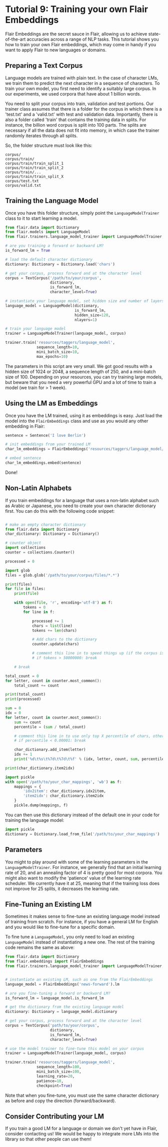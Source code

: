 # Tutorial 9: Training your own Flair Embeddings

Flair Embeddings are the secret sauce in Flair, allowing us to achieve state-of-the-art accuracies across a
range of NLP tasks.
This tutorial shows you how to train your own Flair embeddings, which may come in handy if you want to apply Flair
to new languages or domains.


## Preparing a Text Corpus

Language models are trained with plain text. In the case of character LMs, we train them to predict the next character
in a sequence of characters.
To train your own model, you first need to identify a suitably large corpus. In our experiments, we used corpora that
have about 1 billion words.

You need to split your corpus into train, validation and test portions.
Our trainer class assumes that there is a folder for the corpus in which there is a 'test.txt' and a 'valid.txt' with
test and validation data.
Importantly, there is also a folder called 'train' that contains the training data in splits.
For instance, the billion word corpus is split into 100 parts.
The splits are necessary if all the data does not fit into memory, in which case the trainer randomly iterates through
all splits.

So, the folder structure must look like this:

```
corpus/
corpus/train/
corpus/train/train_split_1
corpus/train/train_split_2
corpus/train/...
corpus/train/train_split_X
corpus/test.txt
corpus/valid.txt
```


## Training the Language Model

Once you have this folder structure, simply point the `LanguageModelTrainer` class to it to start learning a model.

```python
from flair.data import Dictionary
from flair.models import LanguageModel
from flair.trainers.language_model_trainer import LanguageModelTrainer, TextCorpus

# are you training a forward or backward LM?
is_forward_lm = True

# load the default character dictionary
dictionary: Dictionary = Dictionary.load('chars')

# get your corpus, process forward and at the character level
corpus = TextCorpus('/path/to/your/corpus',
                    dictionary,
                    is_forward_lm,
                    character_level=True)

# instantiate your language model, set hidden size and number of layers
language_model = LanguageModel(dictionary,
                               is_forward_lm,
                               hidden_size=128,
                               nlayers=1)

# train your language model
trainer = LanguageModelTrainer(language_model, corpus)

trainer.train('resources/taggers/language_model',
              sequence_length=10,
              mini_batch_size=10,
              max_epochs=10)
```

The parameters in this script are very small. We got good results with a hidden size of 1024 or 2048, a sequence length
of 250, and a mini-batch size of 100.
Depending on your resources, you can try training large models, but beware that you need a very powerful GPU and a lot
of time to train a model (we train for > 1 week).



## Using the LM as Embeddings

Once you have the LM trained, using it as embeddings is easy. Just load the model into the `FlairEmbeddings` class and
use as you would any other embedding in Flair:

```python
sentence = Sentence('I love Berlin')

# init embeddings from your trained LM
char_lm_embeddings = FlairEmbeddings('resources/taggers/language_model/best-lm.pt')

# embed sentence
char_lm_embeddings.embed(sentence)
```

Done!


## Non-Latin Alphabets

If you train embeddings for a language that uses a non-latin alphabet such as Arabic or Japanese, you need to create your own character dictionary first. You can do this with the following code snippet: 

```python

# make an empty character dictionary
from flair.data import Dictionary
char_dictionary: Dictionary = Dictionary()

# counter object
import collections
counter = collections.Counter()

processed = 0

import glob
files = glob.glob('/path/to/your/corpus/files/*.*')

print(files)
for file in files:
    print(file)

    with open(file, 'r', encoding='utf-8') as f:
        tokens = 0
        for line in f:

            processed += 1            
            chars = list(line)
            tokens += len(chars)

            # Add chars to the dictionary
            counter.update(chars)

            # comment this line in to speed things up (if the corpus is too large)
            # if tokens > 50000000: break

    # break

total_count = 0
for letter, count in counter.most_common():
    total_count += count

print(total_count)
print(processed)

sum = 0
idx = 0
for letter, count in counter.most_common():
    sum += count
    percentile = (sum / total_count)

    # comment this line in to use only top X percentile of chars, otherwise filter later
    # if percentile < 0.00001: break

    char_dictionary.add_item(letter)
    idx += 1
    print('%d\t%s\t%7d\t%7d\t%f' % (idx, letter, count, sum, percentile))

print(char_dictionary.item2idx)

import pickle
with open('/path/to/your_char_mappings', 'wb') as f:
    mappings = {
        'idx2item': char_dictionary.idx2item,
        'item2idx': char_dictionary.item2idx
    }
    pickle.dump(mappings, f)
```

You can then use this dictionary instead of the default one in your code for training the language model: 

```python
import pickle
dictionary = Dictionary.load_from_file('/path/to/your_char_mappings')
```

## Parameters

You might to play around with some of the learning parameters in the `LanguageModelTrainer`.
For instance, we generally find that an initial learning rate of 20, and an annealing factor of 4 is pretty good for
most corpora.
You might also want to modify the 'patience' value of the learning rate scheduler. We currently have it at 25, meaning
that if the training loss does not improve for 25 splits, it decreases the learning rate.


## Fine-Tuning an Existing LM

Sometimes it makes sense to fine-tune an existing language model instead of training from scratch. For instance, if you have a general LM for English and you would like to fine-tune for a specific domain. 

To fine tune a `LanguageModel`, you only need to load an existing `LanguageModel` instead of instantiating a new one. The rest of the training code remains the same as above:

```python
from flair.data import Dictionary
from flair.embeddings import FlairEmbeddings
from flair.trainers.language_model_trainer import LanguageModelTrainer, TextCorpus


# instantiate an existing LM, such as one from the FlairEmbeddings
language_model = FlairEmbeddings('news-forward').lm

# are you fine-tuning a forward or backward LM?
is_forward_lm = language_model.is_forward_lm

# get the dictionary from the existing language model
dictionary: Dictionary = language_model.dictionary

# get your corpus, process forward and at the character level
corpus = TextCorpus('path/to/your/corpus',
                    dictionary,
                    is_forward_lm,
                    character_level=True)

# use the model trainer to fine-tune this model on your corpus
trainer = LanguageModelTrainer(language_model, corpus)

trainer.train('resources/taggers/language_model',
              sequence_length=100,
              mini_batch_size=100,
              learning_rate=20,
              patience=10,
              checkpoint=True)
```              
              
Note that when you fine-tune, you must use the same character dictionary as before and copy the direction (forward/backward).


## Consider Contributing your LM

If you train a good LM for a language or domain we don't yet have in Flair, consider contacting us! We would be happy
to integrate more LMs into the library so that other people can use them!



